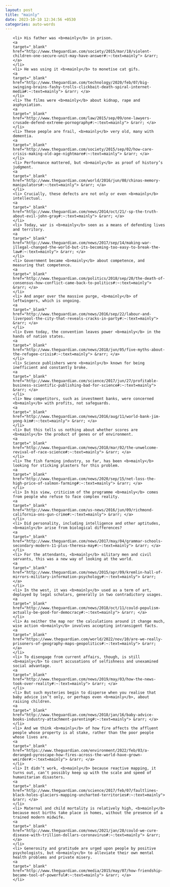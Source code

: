 ```yaml
---
layout: post
title: "mainly"
date: 2023-10-10 12:34:56 +0530
categories: auto-words
---
```

<ol>

    <li> His father was <b>mainly</b> in prison.
    <a 
    target="_blank" 
    href="http://www.theguardian.com/society/2015/mar/18/violent-children-one-secure-unit-may-have-answer#:~:text=mainly"> &rarr; </a>
    </li>
    <li> He was using it <b>mainly</b> to monetise cat gifs.
    <a 
    target="_blank" 
    href="http://www.theguardian.com/technology/2020/feb/07/big-swinging-brains-fashy-trolls-clickbait-death-spiral-internet-media#:~:text=mainly"> &rarr; </a>
    </li>
    <li> The films were <b>mainly</b> about kidnap, rape and asphyxiation.
    <a 
    target="_blank" 
    href="http://www.theguardian.com/law/2015/sep/09/one-lawyers-crusade-defend-extreme-pornography#:~:text=mainly"> &rarr; </a>
    </li>
    <li> These people are frail, <b>mainly</b> very old, many with dementia.
    <a 
    target="_blank" 
    href="http://www.theguardian.com/society/2015/sep/02/how-care-crisis-making-old-age-nightmare#:~:text=mainly"> &rarr; </a>
    </li>
    <li> Performance mattered, but <b>mainly</b> as proof of history’s judgment.
    <a 
    target="_blank" 
    href="http://www.theguardian.com/world/2016/jun/08/chinas-memory-manipulators#:~:text=mainly"> &rarr; </a>
    </li>
    <li> Crucially, these defects are not only or even <b>mainly</b> intellectual.
    <a 
    target="_blank" 
    href="http://www.theguardian.com/news/2014/oct/21/-sp-the-truth-about-evil-john-gray#:~:text=mainly"> &rarr; </a>
    </li>
    <li> Today, war is <b>mainly</b> seen as a means of defending lives and territory.
    <a 
    target="_blank" 
    href="http://www.theguardian.com/news/2017/sep/14/making-war-illegal-changed-the-world-but-its-becoming-too-easy-to-break-the-law#:~:text=mainly"> &rarr; </a>
    </li>
    <li> Government became <b>mainly</b> about competence, and measuring that competence.
    <a 
    target="_blank" 
    href="http://www.theguardian.com/politics/2018/sep/20/the-death-of-consensus-how-conflict-came-back-to-politics#:~:text=mainly"> &rarr; </a>
    </li>
    <li> And anger over the massive purge, <b>mainly</b> of leftwingers, which is ongoing.
    <a 
    target="_blank" 
    href="http://www.theguardian.com/news/2016/sep/22/labour-and-liverpool-the-city-that-reveals-cracks-in-party#:~:text=mainly"> &rarr; </a>
    </li>
    <li> Even today, the convention leaves power <b>mainly</b> in the hands of nation states.
    <a 
    target="_blank" 
    href="http://www.theguardian.com/news/2018/jun/05/five-myths-about-the-refugee-crisis#:~:text=mainly"> &rarr; </a>
    </li>
    <li> Science publishers were <b>mainly</b> known for being inefficient and constantly broke.
    <a 
    target="_blank" 
    href="http://www.theguardian.com/science/2017/jun/27/profitable-business-scientific-publishing-bad-for-science#:~:text=mainly"> &rarr; </a>
    </li>
    <li> New competitors, such as investment banks, were concerned <b>mainly</b> with profits, not safeguards.
    <a 
    target="_blank" 
    href="http://www.theguardian.com/news/2016/aug/11/world-bank-jim-yong-kim#:~:text=mainly"> &rarr; </a>
    </li>
    <li> But this tells us nothing about whether scores are <b>mainly</b> the product of genes or of environment.
    <a 
    target="_blank" 
    href="http://www.theguardian.com/news/2018/mar/02/the-unwelcome-revival-of-race-science#:~:text=mainly"> &rarr; </a>
    </li>
    <li> The fish farming industry, so far, has been <b>mainly</b> looking for sticking plasters for this problem.
    <a 
    target="_blank" 
    href="http://www.theguardian.com/news/2020/sep/15/net-loss-the-high-price-of-salmon-farming#:~:text=mainly"> &rarr; </a>
    </li>
    <li> In his view, criticism of the programme <b>mainly</b> comes from people who refuse to face complex reality.
    <a 
    target="_blank" 
    href="http://www.theguardian.com/us-news/2016/jun/09/richmond-california-ons-gun-crime#:~:text=mainly"> &rarr; </a>
    </li>
    <li> Did personality, including intelligence and other aptitudes, <b>mainly</b> arise from biological differences?
    <a 
    target="_blank" 
    href="http://www.theguardian.com/news/2017/may/04/grammar-schools-secondary-modern-11-plus-theresa-may#:~:text=mainly"> &rarr; </a>
    </li>
    <li> For the attendants, <b>mainly</b> military men and civil servants, this was a new way of looking at the world.
    <a 
    target="_blank" 
    href="http://www.theguardian.com/news/2015/apr/09/kremlin-hall-of-mirrors-military-information-psychology#:~:text=mainly"> &rarr; </a>
    </li>
    <li> In the west, it was <b>mainly</b> used as a term of art, deployed by legal scholars, generally in two contradictory usages.
    <a 
    target="_blank" 
    href="http://www.theguardian.com/news/2018/oct/11/could-populism-actually-be-good-for-democracy#:~:text=mainly"> &rarr; </a>
    </li>
    <li> As neither the map nor the calculations around it change much, wise action <b>mainly</b> involves accepting intransigent facts.
    <a 
    target="_blank" 
    href="https://www.theguardian.com/world/2022/nov/10/are-we-really-prisoners-of-geography-maps-geopolitics#:~:text=mainly"> &rarr; </a>
    </li>
    <li> To disengage from current affairs, though, is still <b>mainly</b> to court accusations of selfishness and unexamined social advantage.
    <a 
    target="_blank" 
    href="http://www.theguardian.com/news/2019/may/03/how-the-news-took-over-reality#:~:text=mainly"> &rarr; </a>
    </li>
    <li> But such mysteries begin to disperse when you realise that baby advice isn’t only, or perhaps even <b>mainly</b>, about raising children.
    <a 
    target="_blank" 
    href="http://www.theguardian.com/news/2018/jan/16/baby-advice-books-industry-attachment-parenting#:~:text=mainly"> &rarr; </a>
    </li>
    <li> And we think <b>mainly</b> of how fire affects the affluent people whose property is at stake, rather than the poor people whose lives are.
    <a 
    target="_blank" 
    href="https://www.theguardian.com/environment/2022/feb/03/a-deranged-pyroscape-how-fires-across-the-world-have-grown-weirder#:~:text=mainly"> &rarr; </a>
    </li>
    <li> It didn’t work, <b>mainly</b> because reactive mapping, it turns out, can’t possibly keep up with the scale and speed of humanitarian disasters.
    <a 
    target="_blank" 
    href="http://www.theguardian.com/science/2017/feb/07/faultlines-black-holes-glaciers-mapping-uncharted-territories#:~:text=mainly"> &rarr; </a>
    </li>
    <li> Maternal and child mortality is relatively high, <b>mainly</b> because most births take place in homes, without the presence of a trained modern midwife.
    <a 
    target="_blank" 
    href="http://www.theguardian.com/news/2021/jan/28/could-we-cure-disease-with-trillion-dollars-coronavirus#:~:text=mainly"> &rarr; </a>
    </li>
    <li> Generosity and gratitude are urged upon people by positive psychologists, but <b>mainly</b> to alleviate their own mental health problems and private misery.
    <a 
    target="_blank" 
    href="http://www.theguardian.com/media/2015/may/07/how-friendship-became-tool-of-powerful#:~:text=mainly"> &rarr; </a>
    </li>
